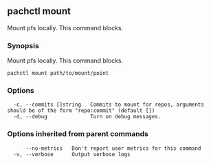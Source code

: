 ## pachctl mount

Mount pfs locally. This command blocks.

### Synopsis


Mount pfs locally. This command blocks.

```
pachctl mount path/to/mount/point
```

### Options

```
  -c, --commits []string   Commits to mount for repos, arguments should be of the form "repo:commit" (default [])
  -d, --debug              Turn on debug messages.
```

### Options inherited from parent commands

```
      --no-metrics   Don't report user metrics for this command
  -v, --verbose      Output verbose logs
```

